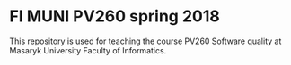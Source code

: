 # FI MUNI PV260 spring 2018

This repository is used for teaching the course PV260 Software quality at Masaryk
University Faculty of Informatics.
